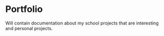 # Portfolio
Will contain documentation about my school projects that are interesting and personal projects.
